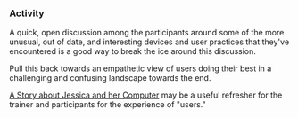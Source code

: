 ### Activity

A quick, open discussion among the participants around some of the more unusual, out of date, and interesting devices and user practices that they've encountered is a good way to break the ice around this discussion.

Pull this back towards an empathetic view of users doing their best in a challenging and confusing landscape towards the end.

[A Story about Jessica and her Computer](http://swiftonsecurity.tumblr.com/post/98675308034/a-story-about-jessica) may be a useful refresher for the trainer and participants for the experience of "users."
